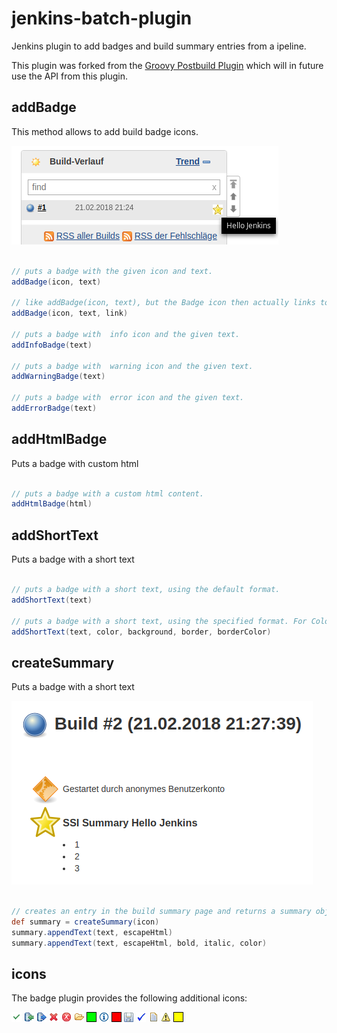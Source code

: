 jenkins-batch-plugin
=========================

Jenkins plugin to add badges and build summary entries from a ipeline.

This plugin was forked from the [Groovy Postbuild Plugin](https://github.com/jenkinsci/groovy-postbuild-plugin) which will in future use the API from this plugin.


## addBadge

This method allows to add build badge icons.


![alt text](src/doc/badge.png "Badge")

```groovy

// puts a badge with the given icon and text.
addBadge(icon, text)

// like addBadge(icon, text), but the Badge icon then actually links to the given link
addBadge(icon, text, link) 

// puts a badge with  info icon and the given text.
addInfoBadge(text)

// puts a badge with  warning icon and the given text.
addWarningBadge(text)

// puts a badge with  error icon and the given text.
addErrorBadge(text)
```

## addHtmlBadge

Puts a badge with custom html

```groovy

// puts a badge with a custom html content.
addHtmlBadge(html)
```

## addShortText

Puts a badge with a short text

```groovy

// puts a badge with a short text, using the default format.
addShortText(text)

// puts a badge with a short text, using the specified format. For Colors supported, Google "html color names".
addShortText(text, color, background, border, borderColor)
```

## createSummary

Puts a badge with a short text

![alt text](src/doc/summary.png "Summary")


```groovy

// creates an entry in the build summary page and returns a summary object corresponding to this entry. The icon must be one of the 48x48 icons offered 
def summary = createSummary(icon)
summary.appendText(text, escapeHtml)
summary.appendText(text, escapeHtml, bold, italic, color)
```
## icons 
The badge plugin provides the following additional icons:


![alt text](src/main/webapp/images/completed.gif "completed.gif")
![alt text](src/main/webapp/images/db_in.gif "db_in.gif")
![alt text](src/main/webapp/images/db_out.gif "db_out.gif")
![alt text](src/main/webapp/images/delete.gif "delete.gif")
![alt text](src/main/webapp/images/error.gif "error.gif")
![alt text](src/main/webapp/images/folder.gif "folder.gif")
![alt text](src/main/webapp/images/green.gif "green.gif")
![alt text](src/main/webapp/images/info.gif "info.gif")
![alt text](src/main/webapp/images/red.gif "red.gif")
![alt text](src/main/webapp/images/save.gif "save.gif")
![alt text](src/main/webapp/images/success.gif "success.gif")
![alt text](src/main/webapp/images/text.gif "text.gif")
![alt text](src/main/webapp/images/warning.gif "warning.gif")
![alt text](src/main/webapp/images/yellow.gif "yellow.gif")